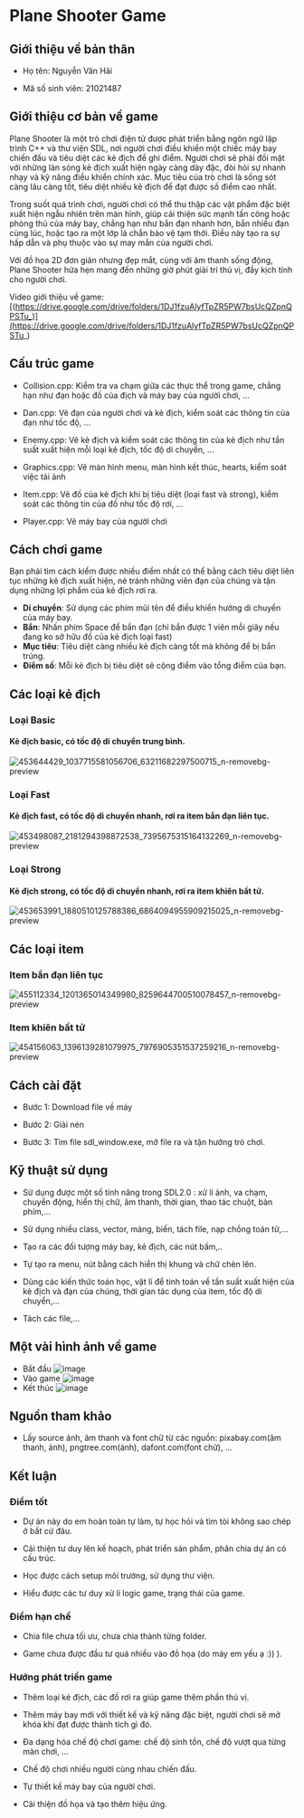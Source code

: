 # Plane Shooter Game

## Giới thiệu về bản thân
- Họ tên: Nguyễn Văn Hải
* Mã số sinh viên: 21021487

## Giới thiệu cơ bản về game

Plane Shooter là một trò chơi điện tử được phát triển bằng ngôn ngữ lập trình C++ và thư viện SDL, nơi người chơi điều khiển một chiếc máy bay chiến đấu và tiêu diệt các kẻ địch để ghi điểm. Người chơi sẽ phải đối mặt với những làn sóng kẻ địch xuất hiện ngày càng dày đặc, đòi hỏi sự nhanh nhạy và kỹ năng điều khiển chính xác. Mục tiêu của trò chơi là sống sót càng lâu càng tốt, tiêu diệt nhiều kẻ địch để đạt được số điểm cao nhất.

Trong suốt quá trình chơi, người chơi có thể thu thập các vật phẩm đặc biệt xuất hiện ngẫu nhiên trên màn hình, giúp cải thiện sức mạnh tấn công hoặc phòng thủ của máy bay, chẳng hạn như bắn đạn nhanh hơn, bắn nhiều đạn cùng lúc, hoặc tạo ra một lớp lá chắn bảo vệ tạm thời. Điều này tạo ra sự hấp dẫn và phụ thuộc vào sự may mắn của người chơi.

Với đồ họa 2D đơn giản nhưng đẹp mắt, cùng với âm thanh sống động, Plane Shooter hứa hẹn mang đến những giờ phút giải trí thú vị, đầy kịch tính cho người chơi.

Video giới thiệu về game: [(https://drive.google.com/drive/folders/1DJ1fzuAlyfTpZR5PW7bsUcQZpnQPSTu_)](https://drive.google.com/drive/folders/1DJ1fzuAlyfTpZR5PW7bsUcQZpnQPSTu_)

## Cấu trúc game
- Collision.cpp: Kiểm tra va chạm giữa các thực thể trong game, chẳng hạn như đạn hoặc đồ của địch và máy bay của người chơi, ...
* Dan.cpp: Vẽ đạn của người chơi và kẻ địch, kiểm soát các thông tin của đạn như tốc độ, ...
+ Enemy.cpp: Vẽ kẻ địch và kiểm soát các thông tin của kẻ địch như tần suất xuất hiện mỗi loại kẻ địch, tốc độ di chuyển, ...


- Graphics.cpp: Vẽ màn hình menu, màn hình kết thúc, hearts, kiểm soát việc tải ảnh
* Item.cpp: Vẽ đồ của kẻ địch khi bị tiêu diệt (loại fast và strong), kiểm soát các thông tin của đồ như tốc độ rơi, ...

+ Player.cpp: Vẽ máy bay của người chơi

## Cách chơi game
Bạn phải tìm cách kiểm được nhiều điểm nhất có thể bằng cách tiêu diệt liên tục những kẻ địch xuất hiện, né tránh những viên đạn của chúng và tận dụng những lợi phẩm của kẻ địch rơi ra.

- **Di chuyển**: Sử dụng các phím mũi tên để điều khiển hướng di chuyển của máy bay.
- **Bắn**: Nhấn phím Space để bắn đạn (chỉ bắn được 1 viên mỗi giây nếu đang ko sở hữu đồ của kẻ địch loại fast)
- **Mục tiêu**: Tiêu diệt càng nhiều kẻ địch càng tốt mà không để bị bắn trúng.
- **Điểm số**: Mỗi kẻ địch bị tiêu diệt sẽ cộng điểm vào tổng điểm của bạn.

## Các loại kẻ địch

### Loại Basic
  #### Kẻ địch basic, có tốc độ di chuyển trung bình.
  ![453644429_1037715581056706_63211682297500715_n-removebg-preview](https://github.com/user-attachments/assets/8bf5b196-e07a-4666-9020-82f33a365bd3)
### Loại Fast
  #### Kẻ địch fast, có tốc độ di chuyển nhanh, rơi ra item bắn đạn liên tục.
  ![453498087_2181294398872538_7395675315164132269_n-removebg-preview](https://github.com/user-attachments/assets/362eb72a-6ee1-4bb0-a8d1-e5a62147485e)
### Loại Strong
  #### Kẻ địch strong, có tốc độ di chuyển nhanh, rơi ra item khiên bất tử.
  ![453653991_1880510125788386_6864094955909215025_n-removebg-preview](https://github.com/user-attachments/assets/b6f4ac28-bc3a-43ff-a6f6-06c4ebd947b0)

## Các loại item


### Item bắn đạn liên tục
![455112334_1201365014349980_8259644700510078457_n-removebg-preview](https://github.com/user-attachments/assets/af3e5f4b-d318-4d7d-a34b-34753fa8a486)

### Item khiên bất tử
![454156063_1396139281079975_7976905351537259216_n-removebg-preview](https://github.com/user-attachments/assets/d91777ea-a9ab-498e-a321-daee84b5c193)

## Cách cài đặt

- Bước 1: Download file về máy
* Bước 2: Giải nén
+ Bước 3: Tìm file sdl_window.exe, mở file ra và tận hưởng trò chơi.

## Kỹ thuật sử dụng

- Sử dụng được một số tính năng trong SDL2.0 : xử lí ảnh, va chạm, chuyển động, hiển thị chữ, âm thanh, thời gian, thao tác chuột, bàn phím,...
* Sử dụng nhiều class, vector, mảng, biến, tách file, nạp chồng toán tử,...
+ Tạo ra các đối tượng máy bay, kẻ địch, các nút bấm,..
- Tự tạo ra menu, nút bằng cách hiển thị khung và chữ chèn lên.
* Dùng các kiến thức toán học, vật lí để tinh toán về tần suất xuất hiện của kẻ địch và đạn của chúng, thời gian tác dụng của item, tốc độ di chuyển,...
+ Tách các file,...

## Một vài hình ảnh về game
- Bắt đầu
![image](https://github.com/user-attachments/assets/2bb9d3b8-a9de-489b-b500-2faec463fadd)
- Vào game
  ![image](https://github.com/user-attachments/assets/22677d51-2937-402b-b06b-991ff1cacdbd)
- Kết thúc
![image](https://github.com/user-attachments/assets/63548a77-75f0-4a89-b89d-d6b3cb712de8)

## Nguồn tham khảo
- Lấy source ảnh, âm thanh và font chữ từ các nguồn: pixabay.com(âm thanh, ảnh), pngtree.com(ảnh), dafont.com(font chữ), ...

## Kết luận
### Điểm tốt
- Dự án này do em hoàn toàn tự làm, tự học hỏi và tìm tòi không sao chép ở bất cứ đâu.
* Cải thiện tư duy lên kế hoạch, phát triển sản phẩm, phân chia dự án có cấu trúc.
+ Học được cách setup môi trường, sử dụng thư viện.
- Hiểu được các tư duy xử lí logic game, trạng thái của game.
### Điểm hạn chế
- Chia file chưa tối ưu, chưa chia thành từng folder.
* Game chưa được đầu tư quá nhiều vào đồ họa (do máy em yếu ạ :)) ).
### Hướng phát triển game
- Thêm loại kẻ địch, các đồ rơi ra giúp game thêm phần thú vị.
* Thêm máy bay mới với thiết kế và kỹ năng đặc biệt, người chơi sẽ mở khóa khi đạt được thành tích gì đó.
+ Đa dạng hóa chế độ chơi game: chế độ sinh tồn, chế độ vượt qua từng màn chơi, ...
- Chế độ chơi nhiều người cùng nhau chiến đấu.
* Tự thiết kế máy bay của người chơi.
+ Cải thiện đồ họa và tạo thêm hiệu ứng.
